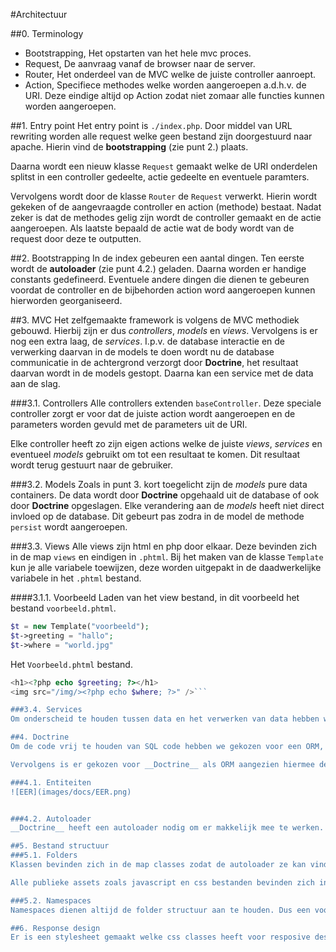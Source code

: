 #Architectuur

##0. Terminology

* Bootstrapping, Het opstarten van het hele mvc proces.
* Request, De aanvraag vanaf de browser naar de server.
* Router, Het onderdeel van de MVC welke de juiste controller aanroept.
* Action, Specifiece methodes welke worden aangeroepen a.d.h.v. de URI. Deze eindige altijd op Action zodat niet zomaar alle functies kunnen worden aangeroepen.

##1. Entry point
Het entry point is `./index.php`. Door middel van URL rewriting worden alle request welke geen bestand zijn
doorgestuurd naar apache. Hierin vind de __bootstrapping__ (zie punt 2.) plaats.

Daarna wordt een nieuw klasse `Request` gemaakt welke de URI onderdelen splitst
in een controller gedeelte, actie gedeelte en eventuele paramters.

Vervolgens wordt door de klasse `Router` de `Request` verwerkt. Hierin wordt gekeken
of de aangevraagde controller en action (methode) bestaat. Nadat zeker is dat de methodes gelig zijn wordt de
controller gemaakt en de actie aangeroepen. Als laatste bepaald de actie wat de body wordt van de request door deze te outputten.

##2. Bootstrapping
In de index gebeuren een aantal dingen. Ten eerste wordt de __autoloader__ (zie punt 4.2.) geladen.
Daarna worden er handige constants gedefineerd. Eventuele andere dingen die dienen te gebeuren voordat de controller en de bijbehorden action word aangeroepen kunnen hierworden georganiseerd.

##3. MVC
Het zelfgemaakte framework is volgens de MVC methodiek gebouwd. Hierbij zijn er dus _controllers_, _models_ en _views_. Vervolgens is er nog een extra laag, de _services_. I.p.v. de database interactie en de verwerking daarvan in de models te doen wordt nu de database communicatie in de achtergrond verzorgt door __Doctrine__, het resultaat daarvan wordt in de models gestopt. Daarna kan een service met de data aan de slag.

###3.1. Controllers
Alle controllers extenden `baseController`. Deze speciale controller zorgt er voor dat de juiste action wordt aangeroepen en de parameters worden gevuld met de parameters uit de URI.

Elke controller heeft zo zijn eigen actions welke de juiste _views_, _services_ en eventueel _models_ gebruikt om tot een resultaat te komen. Dit resultaat wordt terug gestuurt naar de gebruiker.

###3.2. Models
Zoals in punt 3. kort toegelicht zijn de _models_ pure data containers. De data wordt door __Doctrine__ opgehaald uit de database of ook door __Doctrine__ opgeslagen. Elke verandering aan de _models_ heeft niet direct invloed op de database. Dit gebeurt pas zodra in de model de methode `persist` wordt aangeroepen.

###3.3. Views
Alle views zijn html en php door elkaar. Deze bevinden zich in de map `views` en
eindigen in `.phtml`. Bij het maken van de klasse `Template` kun je alle variabele
toewijzen, deze worden uitgepakt in de daadwerkelijke variabele in het `.phtml`
bestand.

####3.1.1. Voorbeeld
Laden van het view bestand, in dit voorbeeld het bestand `voorbeeld.phtml`.
```php
$t = new Template("voorbeeld");
$t->greeting = "hallo";
$t->where = "world.jpg"
```
Het `Voorbeeld.phtml` bestand.
```php
<h1><?php echo $greeting; ?></h1>
<img src="/img/><?php echo $where; ?>" />```

###3.4. Services
Om onderscheid te houden tussen data en het verwerken van data hebben we een extra laag toegebracht. De _services_ laag. Hierin wordt er met de _models_ gecommuniceert en/of wordt er validaties gedaan. Door de meeste business logic in de _services_ te stoppen blijven de controllers overzichtelijk.

##4. Doctrine
Om de code vrij te houden van SQL code hebben we gekozen voor een ORM, een ORM heeft een snellere instap dan SQL laag zelf netjes te implementeren.

Vervolgens is er gekozen voor __Doctrine__ als ORM aangezien hiermee de meeste ervaring is in het team. Er is verder niet gekeken naar andere ORM's. Het is niet handig om een totaal andere ORM aan te leren als er al ervaring is met __Doctrine__.

###4.1. Entiteiten
![EER](images/docs/EER.png)


###4.2. Autoloader
__Doctrine__ heeft een autoloader nodig om er makkelijk mee te werken. Standaard heeft __Doctrine__ een eigen autoloader waarvan wij gebruik maken. Deze autoloader implementeert de PSR-0 standaard. Hierdoor is hij makkelijk uitwisselbaar.

##5. Bestand structuur
###5.1. Folders
Klassen bevinden zich in de map classes zodat de autoloader ze kan vinden. Hierin heeft alles een eigen _vendor_ map, voor ons project is `PROJ` de _vendor_ map. In de root staan verder nog de mappen `Doctrine` en `Symphony` welke de ORM verzorgen.

Alle publieke assets zoals javascript en css bestanden bevinden zich in de mappen `js` en `css` in de root map.

###5.2. Namespaces
Namespaces dienen altijd de folder structuur aan te houden. Dus een voorbeeld entitie `Student` bevind zich in de namespace `\PROJ\Entities`. De klasse zijn altijd enkelvoudige woorden, de namespace waar ze zich in bevinden zijn in het meervoud. De map waar de voorbeelde klasse zich bevind is dan `\Classes\PROJ\Entities`

##6. Response design
Er is een stylesheet gemaakt welke css classes heeft voor resposive design.

